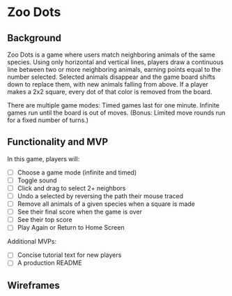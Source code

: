 # Zoo Dots
## Background
Zoo Dots is a game where users match neighboring animals of the same species. Using only horizontal and vertical lines, players draw a continuous line between two or more neighboring animals, earning points equal to the number selected. Selected animals disappear and the game board shifts down to replace them, with new animals falling from above. If a player makes a 2x2 square, every dot of that color is removed from the board.

There are multiple game modes:
Timed games last for one minute.
Infinite games run until the board is out of moves.
(Bonus: Limited move rounds run for a fixed number of turns.)

## Functionality and MVP
In this game, players will:
- [ ] Choose a game mode (infinite and timed)
- [ ] Toggle sound
- [ ] Click and drag to select 2+ neighbors
- [ ] Undo a selected by reversing the path their mouse traced
- [ ] Remove all animals of a given species when a square is made
- [ ] See their final score when the game is over
- [ ] See their top score
- [ ] Play Again or Return to Home Screen

Additional MVPs:
- [ ] Concise tutorial text for new players
- [ ] A production README

## Wireframes


